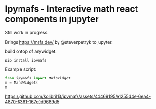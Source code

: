 # Ipymafs - Interactive math react components in jupyter

Still work in progress.

Brings https://mafs.dev/ by @stevenpetryk to jupyter.

build ontop of anywidget.

```
pip install ipymafs
```

Example script:

```python
from ipymafs import MafsWidget
m = MafsWidget()
m
``````



https://github.com/kolibril13/ipymafs/assets/44469195/e1255d4e-6ea4-4870-8361-167c0d9689d5

